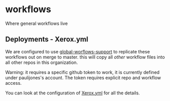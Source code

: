 # workflows

Where general workflows live

## Deployments - Xerox.yml

We are configured to use [global-worflows-support](https://github.com/derberg/global-workflows-support) to replicate these workflows out on merge to master. this will copy all _other_ workflow files into all other repos in this organization.

Warning: it requires a specific github token to work, it is currently defined under paulijones's account. The token requires explicit repo and workflow access.

You can look at the configuration of [Xerox.yml](.github/workflows/xerox.yml) for all the details.
